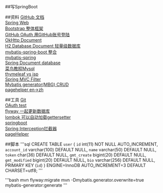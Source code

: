 ##写SpringBoot


##资料
[GitHub 文档](https://github.com/Cassiezys/Spbbt)  
[Spring Web](https://spring.io/guides/gs/serving-web-content/)  
[Bootstrap 整体框架](https://v3.bootcss.com/components)  
[GitHub OAuth 用GitHub账号登陆](https://developer.github.com/apps/building-oauth-apps/creating-an-oauth-app/)  
[OkHttp Document ](https://square.github.io/okhttp/)  
[H2 Database Document 轻量级数据库](http://www.h2database.com/)  
[mybatis-spring-boot 整合](http://mybatis.org/spring-boot-starter/mybatis-spring-boot-autoconfigure/)      
[mybatis-spring](http://mybatis.org/spring/)    
[Spring Document database](https://docs.spring.io/spring-boot/docs/current/reference/html/spring-boot-features.html#boot-features-embedded-database-support)    
[菜鸟教程Mysql](https://www.runoob.com/mysql/mysql-tutorial.html)  
[thymeleaf vs jsp](https://www.thymeleaf.org/doc/tutorials/3.0/usingthymeleaf.html)   
[Spring MVC Filter](https://docs.spring.io/spring/docs/current/spring-framework-reference/web.html#mvc-cors-processing)     
[Mybatis generator(MBG) CRUD](http://mybatis.org/generator/)  
[pagehelper en->zh](https://github.com/pagehelper/Mybatis-PageHelper/blob/master/wikis/zh/HowToUse.md)

##工具
[Git](https://github.com/)  
[OAuth test](https://developer.github.com/apps/building-oauth-apps/authorizing-oauth-apps/)  
[flyway 一起更新数据库](https://flywaydb.org/getstarted/firststeps/maven)  
[lombok 可以自动加载gettersetter](https://projectlombok.org/setup/maven)  
[springboot](https://docs.spring.io/spring-boot/docs/current/reference/html/using-spring-boot.html#using-boot-devtools)    
[Spring Interception拦截器](https://docs.spring.io/spring/docs/current/spring-framework-reference/web.html#mvc-handlermapping-interceptor)  
[pageHelper](https://github.com/pagehelper/Mybatis-PageHelper)

##脚本
'''sql
CREATE TABLE `user` (
  `id` int(11) NOT NULL AUTO_INCREMENT,
  `account_id` varchar(100) DEFAULT NULL,
  `name` varchar(50) DEFAULT NULL,
  `token` char(36) DEFAULT NULL,
  `gmt_create` bigint(20) DEFAULT NULL,
  `gmt_modified` bigint(20) DEFAULT NULL,
  `bio` varchar(256) DEFAULT NULL,
  PRIMARY KEY (`id`)
) ENGINE=InnoDB AUTO_INCREMENT=3 DEFAULT CHARSET=utf8;
'''

'''bash
mvn flyway:migrate
mvn -Dmybatis.generator.overwrite=true mybatis-generator:generate
'''

